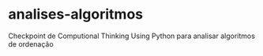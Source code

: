 # analises-algoritmos
Checkpoint de Computional Thinking Using Python para analisar algoritmos de ordenação
